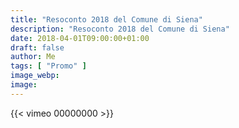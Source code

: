 ```yaml
---
title: "Resoconto 2018 del Comune di Siena"
description: "Resoconto 2018 del Comune di Siena"
date: 2018-04-01T09:00:00+01:00
draft: false
author: Me
tags: [ "Promo" ]
image_webp:
image:
---
```


{{< vimeo 00000000 >}}
